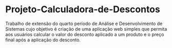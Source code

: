 # Projeto-Calculadora-de-Descontos
Trabalho de extensão do quarto período de Análise e Desenvolvimento de Sistemas cujo objetivo é criação de uma aplicação web simples que permita aos usuários calcular o valor do desconto aplicado a um produto e o preço final após a aplicação do desconto.
